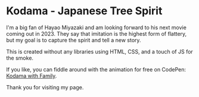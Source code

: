 # Kodama - Japanese Tree Spirit

I'm a big fan of Hayao Miyazaki and am looking forward to his next movie coming out in 2023.   They say that imitation is the highest form of flattery, but my goal is to capture the spirit and tell a new story.

This is created without any libraries using HTML, CSS, and a touch of JS for the smoke.  

If you like, you can fiddle around with the animation for free on CodePen: [Kodama with Family](https://codepen.io/WilliamStaudenmeier/pen/xxzjgwd).

Thank you for visiting my page. 
